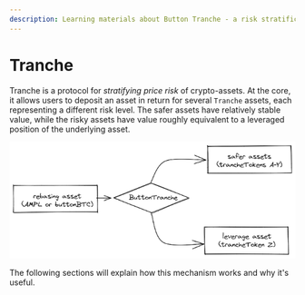 ```yaml
---
description: Learning materials about Button Tranche - a risk stratification protocol
---
```


# Tranche

Tranche is a protocol for _stratifying price risk_ of crypto-assets. At the core, it allows users to deposit an asset in return for several `Tranche` assets, each representing a different risk level. The safer assets have relatively stable value, while the risky assets have value roughly equivalent to a leveraged position of the underlying asset.&#x20;





![ButtonTranche stratifies crypto-assets into new assets representing different risk levels](../.gitbook/assets/image.png)



The following sections will explain how this mechanism works and why it's useful.&#x20;
